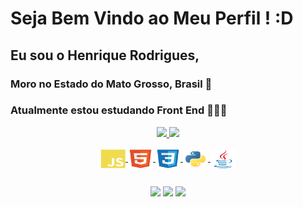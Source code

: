 # Seja Bem Vindo ao Meu Perfil ! :D

## Eu sou o Henrique Rodrigues,
### Moro no Estado do Mato Grosso, Brasil 🌳
### Atualmente estou estudando Front End 👨🏾‍💻



<div align="center">
  <a href="https://github.com/HenriqueSanttos">
  <img height="150em" src="https://github-readme-stats.vercel.app/api?username=HenriqueSanttos&show_icons=true&theme=merko&include_all_commits=true&count_private=true"/>
    
  <img height="150em" src="https://github-readme-stats.vercel.app/api/top-langs/?username=HenriqueSanttos&layout=compact&langs_count=7&theme=merko"/>
</div>

<div align="center" style="display: inline_block"><br>
  <img align="center" alt="Js" height="30" width="40" src="https://raw.githubusercontent.com/devicons/devicon/master/icons/javascript/javascript-plain.svg">
  <img align="center" alt="HTML" height="30" width="40" src="https://raw.githubusercontent.com/devicons/devicon/master/icons/html5/html5-original.svg">
  <img align="center" alt="CSS" height="30" width="40" src="https://raw.githubusercontent.com/devicons/devicon/master/icons/css3/css3-original.svg">
  <img align="center" alt="Python" height="30" width="40" src="https://raw.githubusercontent.com/devicons/devicon/master/icons/python/python-original.svg">
  <img align="center" alt="Java" height="30" width="40" src="https://github.com/devicons/devicon/blob/master/icons/java/java-original.svg">
</div> 
  
##
  
<div align="center"> 
  <a href="https://instagram.com/euqri" target="_blank"><img src="https://img.shields.io/badge/-Instagram-%23E4405F?style=for-the-badge&logo=instagram&logoColor=white" target="_blank"></a>
  <a href = "mailto:henrique.rodriguesdos19@gmail.com"><img src="https://img.shields.io/badge/-Gmail-%23333?style=for-the-badge&logo=gmail&logoColor=white" target="_blank"></a>
  <a href="https://www.linkedin.com/in/henrique-rodrigues-2a9618119/" target="_blank"><img src="https://img.shields.io/badge/-LinkedIn-%230077B5?style=for-the-badge&logo=linkedin&logoColor=white" target="_blank"></a> 

</div>  


